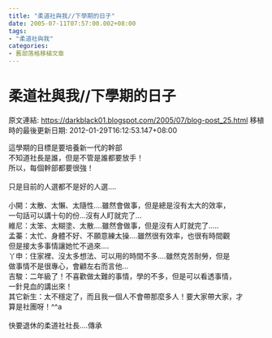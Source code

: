 ```yaml
---
title: "柔道社與我//下學期的日子"
date: 2005-07-11T07:57:00.002+08:00
tags: 
- "柔道社與我"
categories:
- 舊部落格移植文章
---
```


# 柔道社與我//下學期的日子

原文連結: https://darkblack01.blogspot.com/2005/07/blog-post_25.html
移植時的最後更新日期: 2012-01-29T16:12:53.147+08:00

這學期的目標是要培養新一代的幹部<br />不知道社長是誰，但是不管是誰都要放手！<br />所以，每個幹部都要很強！<br /><br />只是目前的人選都不是好的人選....<br /><a name='more'></a><br />小開：太散、太懶、太隨性....雖然會做事，但是總是沒有太大的效率，<br />一句話可以講十句的份...沒有人盯就完了...<br />維尼：太笨、太糊塗、太散....雖然會做事，但是沒有人盯就完了.....<br />孟蓁：太忙、身體不好、不願意練太操....雖然很有效率，也很有時間觀<br />但是接太多事情讓她忙不過來....<br />丫申：住家裡、沒太多想法、可以用的時間不多....雖然克苦耐勞，但是<br />做事情不是很專心，會顧左右而言他...<br />吉駿：二年級了！不喜歡做太難的事情，學的不多，但是可以看透事情，<br />一針見血的講出來！<br />其它新生：太不穩定了，而且我一個人不會帶那麼多人！要大家帶大家，才<br />算是社團呀！^^a<br /><br />快要退休的柔道社社長....傳承
